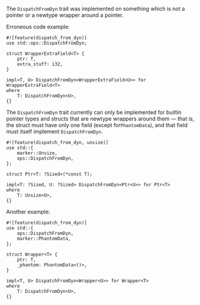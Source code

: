 The `DispatchFromDyn` trait was implemented on something which is not a pointer
or a newtype wrapper around a pointer.

Erroneous code example:

```compile-fail,E0378
#![feature(dispatch_from_dyn)]
use std::ops::DispatchFromDyn;

struct WrapperExtraField<T> {
    ptr: T,
    extra_stuff: i32,
}

impl<T, U> DispatchFromDyn<WrapperExtraField<U>> for WrapperExtraField<T>
where
    T: DispatchFromDyn<U>,
{}
```

The `DispatchFromDyn` trait currently can only be implemented for
builtin pointer types and structs that are newtype wrappers around them
— that is, the struct must have only one field (except for`PhantomData`),
and that field must itself implement `DispatchFromDyn`.

```
#![feature(dispatch_from_dyn, unsize)]
use std::{
    marker::Unsize,
    ops::DispatchFromDyn,
};

struct Ptr<T: ?Sized>(*const T);

impl<T: ?Sized, U: ?Sized> DispatchFromDyn<Ptr<U>> for Ptr<T>
where
    T: Unsize<U>,
{}
```

Another example:

```
#![feature(dispatch_from_dyn)]
use std::{
    ops::DispatchFromDyn,
    marker::PhantomData,
};

struct Wrapper<T> {
    ptr: T,
    _phantom: PhantomData<()>,
}

impl<T, U> DispatchFromDyn<Wrapper<U>> for Wrapper<T>
where
    T: DispatchFromDyn<U>,
{}
```

